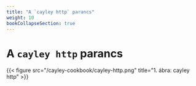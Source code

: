 ```yaml
---
title: "A `cayley http` parancs"
weight: 10
bookCollapseSection: true
---
```


# A `cayley http` parancs
{{< figure src="/cayley-cookbook/cayley-http.png" title="1. ábra: cayley http" >}}

